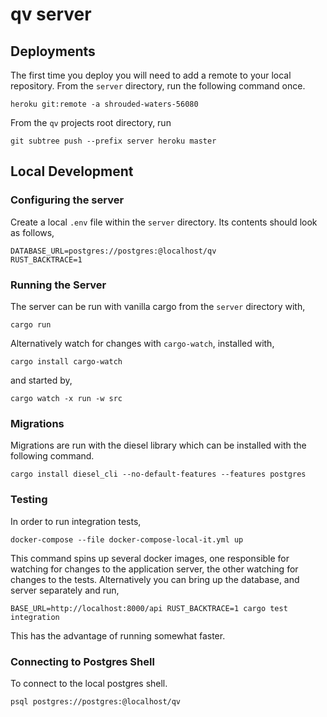 # qv server

## Deployments

The first time you deploy you will need to add a remote to your local repository.  From the `server` directory, run the following command once.

```
heroku git:remote -a shrouded-waters-56080
```

From the `qv` projects root directory, run

```
git subtree push --prefix server heroku master
```

## Local Development

### Configuring the server

Create a local `.env` file within the `server` directory. Its contents should look as follows,

```
DATABASE_URL=postgres://postgres:@localhost/qv
RUST_BACKTRACE=1
```

### Running the Server

The server can be run with vanilla cargo from the `server` directory with,

```
cargo run
```

Alternatively watch for changes with `cargo-watch`, installed with,

```
cargo install cargo-watch
```

and started by,

```
cargo watch -x run -w src
```

### Migrations

Migrations are run with the diesel library which can be installed with the following command.

```
cargo install diesel_cli --no-default-features --features postgres
```

### Testing

In order to run integration tests,

```
docker-compose --file docker-compose-local-it.yml up
```

This command spins up several docker images, one responsible for watching for changes to the application server, the other watching for changes to the tests. Alternatively you can bring up the database, and server separately and run,

```
BASE_URL=http://localhost:8000/api RUST_BACKTRACE=1 cargo test integration
```

This has the advantage of running somewhat faster.

### Connecting to Postgres Shell

To connect to the local postgres shell.

```
psql postgres://postgres:@localhost/qv
```